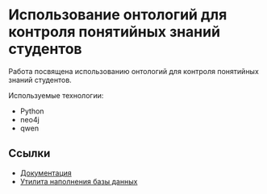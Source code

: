 # Использование онтологий для контроля понятийных знаний студентов
Работа посвящена использованию онтологий для контроля понятийных знаний студентов.

Используемые технологии:
* Python
* neo4j
* qwen

## Ссылки
+ [Документация](docs/)
+ [Утилита наполнения базы данных](ontology_inserter/)
